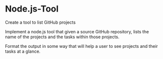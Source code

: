 # Node.js-Tool
Create a tool to list GitHub projects

Implement a node.js tool that given a source GitHub repository, lists the name of the projects and the tasks within those projects.

Format the output in some way that will help a user to see projects and their tasks at a glance.
